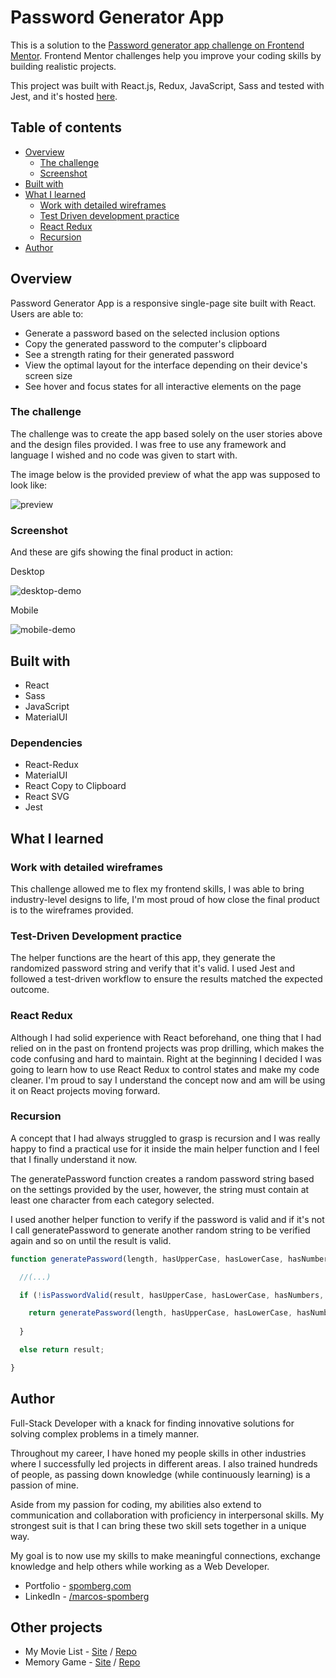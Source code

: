 # Password Generator App

This is a solution to the [Password generator app challenge on Frontend Mentor](https://www.frontendmentor.io/challenges/password-generator-app-Mr8CLycqjh). Frontend Mentor challenges help you improve your coding skills by building realistic projects. 

This project was built with React.js, Redux, JavaScript, Sass and tested with Jest, and it's hosted [here](https://password-generator.spomberg.com).

## Table of contents

- [Overview](#overview)
  - [The challenge](#the-challenge)
  - [Screenshot](#screenshot)
- [Built with](#built-with)
- [What I learned](#what-i-learned)
  - [Work with detailed wireframes](#work-with-detailed-wireframes)
  - [Test Driven development practice](#test-driven-development-practice)
  - [React Redux](#react-redux)
  - [Recursion](#recursion)
- [Author](#author)

## Overview

Password Generator App is a responsive single-page site built with React. Users are able to:

- Generate a password based on the selected inclusion options
- Copy the generated password to the computer's clipboard
- See a strength rating for their generated password
- View the optimal layout for the interface depending on their device's screen size
- See hover and focus states for all interactive elements on the page

### The challenge

The challenge was to create the app based solely on the user stories above and the design files provided. I was free to use any framework and language I wished and no code was given to start with.

The image below is the provided preview of what the app was supposed to look like:

![preview](https://github.com/spomberg/password-generator-app/blob/main/docs/preview.jpg?raw=true)

### Screenshot

And these are gifs showing the final product in action:

Desktop

![desktop-demo](https://github.com/spomberg/password-generator-app/blob/main/docs/password-generator.gif?raw=true)

Mobile

![mobile-demo](https://github.com/spomberg/password-generator-app/blob/main/docs/password-generator-mobile.gif?raw=true)

## Built with

- React
- Sass
- JavaScript
- MaterialUI

### Dependencies

- React-Redux
- MaterialUI
- React Copy to Clipboard
- React SVG
- Jest

## What I learned

### Work with detailed wireframes

This challenge allowed me to flex my frontend skills, I was able to bring industry-level designs to life, I'm most proud of how close the final product is to the wireframes provided.

### Test-Driven Development practice

The helper functions are the heart of this app, they generate the randomized password string and verify that it's valid. I used Jest and followed a test-driven workflow to ensure the results matched the expected outcome.

### React Redux

Although I had solid experience with React beforehand, one thing that I had relied on in the past on frontend projects was prop drilling, which makes the code confusing and hard to maintain. Right at the beginning I decided I was going to learn how to use React Redux to control states and make my code cleaner. I'm proud to say I understand the concept now and am will be using it on React projects moving forward.

### Recursion
A concept that I had always struggled to grasp is recursion and I was really happy to find a practical use for it inside the main helper function and I feel that I finally understand it now. 

The generatePassword function creates a random password string based on the settings provided by the user, however, the string must contain at least one character from each category selected.

I used another helper function to verify if the password is valid and if it's not I call generatePassword to generate another random string to be verified again and so on until the result is valid.

```js
function generatePassword(length, hasUpperCase, hasLowerCase, hasNumbers, hasSymbols) {

  //(...)

  if (!isPasswordValid(result, hasUpperCase, hasLowerCase, hasNumbers, hasSymbols)) {

    return generatePassword(length, hasUpperCase, hasLowerCase, hasNumbers, hasSymbols);
  
  }

  else return result;

}
```

## Author

Full-Stack Developer with a knack for finding innovative solutions for solving complex problems in a timely manner. 

Throughout my career, I have honed my people skills in other industries where I successfully led projects in different areas. I also trained hundreds of people, as passing down knowledge (while continuously learning) is a passion of mine. 
  
Aside from my passion for coding, my abilities also extend to communication and collaboration with proficiency in interpersonal skills. My strongest suit is that I can bring these two skill sets together in a unique way. 
  
My goal is to now use my skills to make meaningful connections, exchange knowledge and help others while working as a Web Developer.

- Portfolio - [spomberg.com](https://spomberg.com)
- LinkedIn - [/marcos-spomberg](https://www.linkedin.com/in/marcos-spomberg/)

## Other projects

- My Movie List - [Site](https://mymovielist.ca) / [Repo](https://github.com/spomberg/my-movie-list)
- Memory Game - [Site](https://memory.spomberg.com) / [Repo](https://github.com/spomberg/memory)
